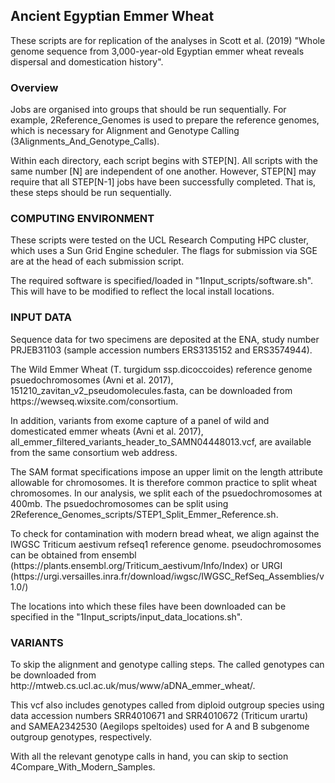 <h2> Ancient Egyptian Emmer Wheat </h2>

These scripts are for replication of the analyses in Scott et al. (2019) "Whole genome sequence from 3,000-year-old Egyptian emmer wheat reveals dispersal and domestication history". 

<h3>Overview </h3>

<p>Jobs are organised into groups that should be run sequentially. For example, 2Reference_Genomes is used to prepare the reference genomes, which is necessary for Alignment and Genotype Calling (3Alignments_And_Genotype_Calls).
</p>
<p>Within each directory, each script begins with STEP[N]. All scripts with the same number [N] are independent of one another. However, STEP[N] may require that all STEP[N-1] jobs have been successfully completed. That is, these steps should be run sequentially.
</p>

<h3>COMPUTING ENVIRONMENT </h3>

<p>These scripts were tested on the UCL Research Computing HPC cluster, which uses a Sun Grid Engine scheduler. The flags for submission via SGE are at the head of each submission script.
</p>

<!--- <p>Using SGE, parallel jobs can be submitted using the flag #$ -t 1-n, which submits n jobs, each of which has an environmental variable "$SGE_TASK_ID". Therefore, to replicate these scripts in a different environment, they may need to be edited accordingly (e.g., adding a loop of SGE_TASK_ID from {1..n}. </p> --->

<!--- <p>Another environmental variable is provided when submitting scripts: $TMPDIR. This specifies a temporary local directory in which intermediate files can be stored. In other environments, TMPDIR may need to be manually specified and/or removed. </p> --->

<p>The required software is specified/loaded in "1Input_scripts/software.sh". This will have to be modified to reflect the local install locations.
</p>

<h3>INPUT DATA </h3>

<p>Sequence data for two specimens are deposited at the ENA, study number PRJEB31103 (sample accession numbers ERS3135152 and ERS3574944).
</p>

<p>The Wild Emmer Wheat (T. turgidum ssp.dicoccoides) reference genome psuedochromosomes (Avni et al. 2017), 151210_zavitan_v2_pseudomolecules.fasta, can be downloaded from https://wewseq.wixsite.com/consortium. 

<p>In addition, variants from exome capture of a panel of wild and domesticated emmer wheats (Avni et al. 2017), all_emmer_filtered_variants_header_to_SAMN04448013.vcf, are available from the same consortium web address.
</p>

<p>The SAM format specifications impose an upper limit on the length attribute allowable for chromosomes. It is therefore common practice to split wheat chromosomes. In our analysis, we split each of the psuedochromosomes at 400mb. The psuedochromosomes can be split using 2Reference_Genomes_scripts/STEP1_Split_Emmer_Reference.sh.
</p>

<p>To check for contamination with modern bread wheat, we align against the IWGSC Triticum aestivum refseq1 reference genome. pseudochromosomes can be obtained from ensembl (https://plants.ensembl.org/Triticum_aestivum/Info/Index) or URGI (https://urgi.versailles.inra.fr/download/iwgsc/IWGSC_RefSeq_Assemblies/v1.0/)
</p>

<p>The locations into which these files have been downloaded can be specified in the "1Input_scripts/input_data_locations.sh". 
</p>


<h3> VARIANTS </h3>

<p>To skip the alignment and genotype calling steps. The called genotypes can be downloaded from http://mtweb.cs.ucl.ac.uk/mus/www/aDNA_emmer_wheat/.
</p>

<p>This vcf also includes genotypes called from diploid outgroup species using data accession numbers SRR4010671 and SRR4010672 (Triticum urartu) and SAMEA2342530 (Aegilops speltoides) used for A and B subgenome outgroup genotypes, respectively. 
</p>

<p>With all the relevant genotype calls in hand, you can skip to section 4Compare_With_Modern_Samples. 
</p>

